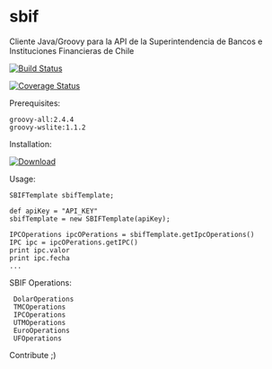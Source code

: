 # sbif
Cliente Java/Groovy para la API de la Superintendencia de Bancos e Instituciones Financieras de Chile 


[![Build Status](https://travis-ci.org/jbovet/sbif.svg?branch=master)](https://travis-ci.org/jbovet/sbif)


[![Coverage Status](https://coveralls.io/repos/jbovet/sbif/badge.svg?branch=master&service=github)](https://coveralls.io/github/jbovet/sbif?branch=master)

Prerequisites:

	groovy-all:2.4.4
	groovy-wslite:1.1.2

Installation:

 [ ![Download](https://api.bintray.com/packages/josebovet/generic/sbif/images/download.svg) ](https://bintray.com/josebovet/generic/sbif/_latestVersion)


Usage:

    SBIFTemplate sbifTemplate;

    def apiKey = "API_KEY"
    sbifTemplate = new SBIFTemplate(apiKey);

    IPCOperations ipcOPerations = sbifTemplate.getIpcOperations()
    IPC ipc = ipcOPerations.getIPC()
    print ipc.valor
    print ipc.fecha
    ...

 SBIF Operations:

     DolarOperations
     TMCOperations
     IPCOperations
     UTMOperations
     EuroOperations
     UFOperations

Contribute
;)


